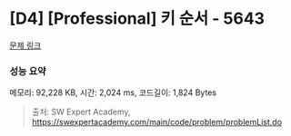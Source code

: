 # [D4] [Professional] 키 순서 - 5643 

[문제 링크](https://swexpertacademy.com/main/code/problem/problemDetail.do?contestProbId=AWXQsLWKd5cDFAUo) 

### 성능 요약

메모리: 92,228 KB, 시간: 2,024 ms, 코드길이: 1,824 Bytes



> 출처: SW Expert Academy, https://swexpertacademy.com/main/code/problem/problemList.do